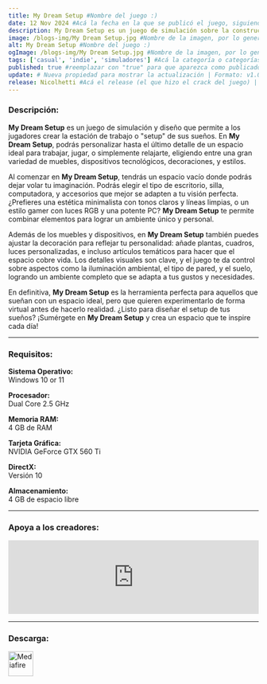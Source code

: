 ```yaml
---
title: My Dream Setup #Nombre del juego :)
date: 12 Nov 2024 #Acá la fecha en la que se publicó el juego, siguiendo este formato: Dia "30", Mes "Oct", Año "2024" = como debe quedar: 30 Oct 2024
description: My Dream Setup es un juego de simulación sobre la construcción de la habitación con la que siempre has soñado. Te espera una enorme selección de muebles, ordenadores y sus accesorios, pósters, cuadros, plantas y otros detalles de interior. Pruébalos todos y crea el decorado de tus sueños. #Acá una mini descripción del juego
image: /blogs-img/My Dream Setup.jpg #Nombre de la imagen, por lo general es exactamente el mismo nombre que el juego excluyendo lo ":" (Dos puntos)
alt: My Dream Setup #Nombre del juego :)
ogImage: /blogs-img/My Dream Setup.jpg #Nombre de la imagen, por lo general es exactamente el mismo nombre que el juego excluyendo lo ":" (Dos puntos)
tags: ['casual', 'indie', 'simuladores'] #Acá la categoría o categorías del juego, si es más de una se coloca en este formato: ['categoría1', 'categoría2']
published: true #reemplazar con "true" para que aparezca como publicado
update: # Nueva propiedad para mostrar la actualización | Formato: v1.0.0
release: Nicolhetti #Acá el release (el que hizo el crack del juego) | Formato: Nicolhetti
---
```


<!--En VSCode seleccionando una palabra, por ejemplo: "My Dream Setup" y apretando Ctrl+F2 se seleccionan todas las palabras iguales-->

### Descripción:
**My Dream Setup** es un juego de simulación y diseño que permite a los jugadores crear la estación de trabajo o "setup" de sus sueños. En **My Dream Setup**, podrás personalizar hasta el último detalle de un espacio ideal para trabajar, jugar, o simplemente relajarte, eligiendo entre una gran variedad de muebles, dispositivos tecnológicos, decoraciones, y estilos.

Al comenzar en **My Dream Setup**, tendrás un espacio vacío donde podrás dejar volar tu imaginación. Podrás elegir el tipo de escritorio, silla, computadora, y accesorios que mejor se adapten a tu visión perfecta. ¿Prefieres una estética minimalista con tonos claros y líneas limpias, o un estilo gamer con luces RGB y una potente PC? **My Dream Setup** te permite combinar elementos para lograr un ambiente único y personal.

Además de los muebles y dispositivos, en **My Dream Setup** también puedes ajustar la decoración para reflejar tu personalidad: añade plantas, cuadros, luces personalizadas, e incluso artículos temáticos para hacer que el espacio cobre vida. Los detalles visuales son clave, y el juego te da control sobre aspectos como la iluminación ambiental, el tipo de pared, y el suelo, logrando un ambiente completo que se adapta a tus gustos y necesidades.

En definitiva, **My Dream Setup** es la herramienta perfecta para aquellos que sueñan con un espacio ideal, pero que quieren experimentarlo de forma virtual antes de hacerlo realidad. ¿Listo para diseñar el setup de tus sueños? ¡Sumérgete en **My Dream Setup** y crea un espacio que te inspire cada día!
<!--Prompt para Chat-GPT: Hazme una descripción para el juego "My Dream Setup" y cada que menciones "My Dream Setup" ponlo en negrita -->

---

### Requisitos:
**Sistema Operativo:**  
Windows 10 or 11

**Procesador:**  
Dual Core 2.5 GHz

**Memoria RAM:**  
4 GB de RAM

**Tarjeta Gráfica:**  
NVIDIA GeForce GTX 560 Ti

**DirectX:**  
Versión 10

**Almacenamiento:**  
4 GB de espacio libre

<!--Si falta o sobra un requisito se quita o se agrega manteniendo el mismo formato-->

---

### Apoya a los creadores:
<iframe src="https://store.steampowered.com/widget/2200780/" frameborder="0" style="background-color: transparent; width: 100% !important; aspect-ratio: 646 / 190;"></iframe>

<!--Reemplazar los numeros (AppID) del juego (en este caso 2668510) por el numero (AppID) correspondiente con el juego a publicar-->
<!--El AppID se encuentra en la URL del Juego en Steam-->

---

### Descarga:

[<img src="https://gist.github.com/cxmeel/0dbc95191f239b631c3874f4ccf114e2/raw/download.svg" alt="Mediafire" height="50" />](https://www.mediafire.com/file/9oftkbat8oxy33y/My_Dream_Setup.zip/file)

<!-- # se debe reemplazar por el link de descarga-->

<!--NOMBRE-DEL-SERVICIO se debe reemplazar por el servicio donde está subido el juego-->